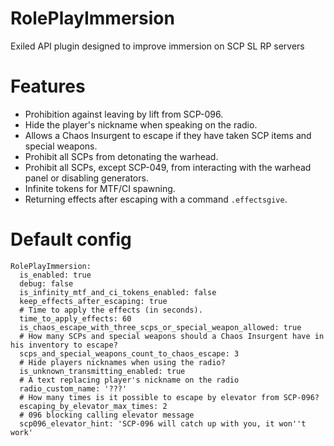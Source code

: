 # RolePlayImmersion
Exiled API plugin designed to improve immersion on SCP SL RP servers

# Features
- Prohibition against leaving by lift from SCP-096.
- Hide the player's nickname when speaking on the radio.
- Allows a Chaos Insurgent to escape if they have taken SCP items and special weapons.
- Prohibit all SCPs from detonating the warhead.
- Prohibit all SCPs, except SCP-049, from interacting with the warhead panel or disabling generators.
- Infinite tokens for MTF/CI spawning.
- Returning effects after escaping with a command `.effectsgive`.

# Default config
```
RolePlayImmersion:
  is_enabled: true
  debug: false
  is_infinity_mtf_and_ci_tokens_enabled: false
  keep_effects_after_escaping: true
  # Time to apply the effects (in seconds).
  time_to_apply_effects: 60
  is_chaos_escape_with_three_scps_or_special_weapon_allowed: true
  # How many SCPs and special weapons should a Chaos Insurgent have in his inventory to escape?
  scps_and_special_weapons_count_to_chaos_escape: 3
  # Hide players nicknames when using the radio?
  is_unknown_transmitting_enabled: true
  # A text replacing player's nickname on the radio
  radio_custom_name: '???'
  # How many times is it possible to escape by elevator from SCP-096?
  escaping_by_elevator_max_times: 2
  # 096 blocking calling elevator message
  scp096_elevator_hint: 'SCP-096 will catch up with you, it won''t work'
```
